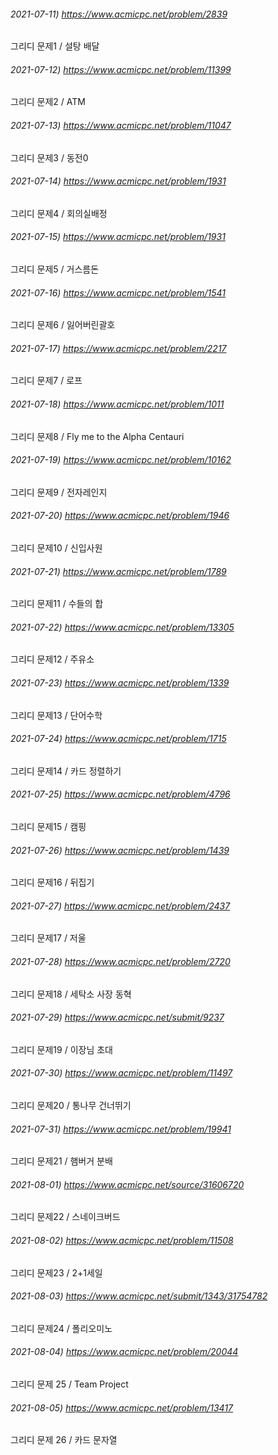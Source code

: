 ###### 2021-07-11) https://www.acmicpc.net/problem/2839
그리디 문제1 / 설탕 배달

###### 2021-07-12) https://www.acmicpc.net/problem/11399
그리디 문제2 / ATM

###### 2021-07-13) https://www.acmicpc.net/problem/11047
그리디 문제3 / 동전0

###### 2021-07-14) https://www.acmicpc.net/problem/1931
그리디 문제4 / 회의실배정

###### 2021-07-15) https://www.acmicpc.net/problem/1931
그리디 문제5 / 거스름돈

###### 2021-07-16) https://www.acmicpc.net/problem/1541
그리디 문제6 / 잃어버린괄호

###### 2021-07-17) https://www.acmicpc.net/problem/2217
그리디 문제7 / 로프

###### 2021-07-18) https://www.acmicpc.net/problem/1011
그리디 문제8 / Fly me to the Alpha Centauri

###### 2021-07-19) https://www.acmicpc.net/problem/10162
그리디 문제9 / 전자레인지

###### 2021-07-20) https://www.acmicpc.net/problem/1946
그리디 문제10 / 신입사원

###### 2021-07-21) https://www.acmicpc.net/problem/1789
그리디 문제11 / 수들의 합

###### 2021-07-22) https://www.acmicpc.net/problem/13305
그리디 문제12 / 주유소

###### 2021-07-23) https://www.acmicpc.net/problem/1339
그리디 문제13 / 단어수학

###### 2021-07-24) https://www.acmicpc.net/problem/1715
그리디 문제14 / 카드 정렬하기

###### 2021-07-25) https://www.acmicpc.net/problem/4796
그리디 문제15 / 캠핑

###### 2021-07-26) https://www.acmicpc.net/problem/1439
그리디 문제16 / 뒤집기

###### 2021-07-27) https://www.acmicpc.net/problem/2437
그리디 문제17 / 저울

###### 2021-07-28) https://www.acmicpc.net/problem/2720
그리디 문제18 / 세탁소 사장 동혁

###### 2021-07-29) https://www.acmicpc.net/submit/9237
그리디 문제19 / 이장님 초대

###### 2021-07-30) https://www.acmicpc.net/problem/11497
그리디 문제20 / 통나무 건너뛰기

###### 2021-07-31) https://www.acmicpc.net/problem/19941
그리디 문제21 / 햄버거 분배

###### 2021-08-01) https://www.acmicpc.net/source/31606720
그리디 문제22 / 스네이크버드

###### 2021-08-02) https://www.acmicpc.net/problem/11508
그리디 문제23 / 2+1세일

###### 2021-08-03) https://www.acmicpc.net/submit/1343/31754782
그리디 문제24 / 폴리오미노

###### 2021-08-04) https://www.acmicpc.net/problem/20044
그리디 문제 25 / Team Project

###### 2021-08-05) https://www.acmicpc.net/problem/13417
그리디 문제 26 / 카드 문자열



